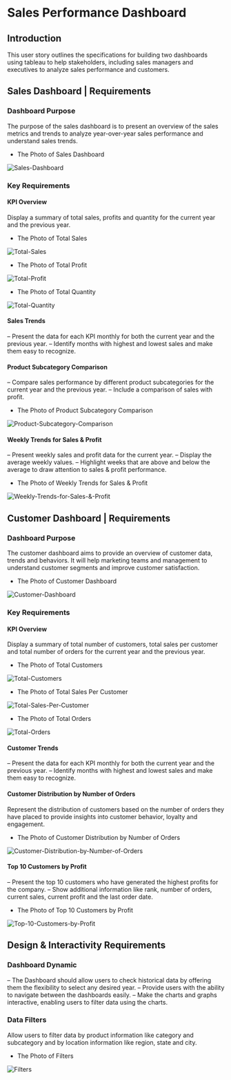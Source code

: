 # Sales Performance Dashboard


## Introduction

This user story outlines the specifications for building two dashboards using tableau to help stakeholders, including sales managers and executives to analyze sales performance and customers. 


## Sales Dashboard | Requirements

### Dashboard Purpose

The purpose of the sales dashboard is to present an overview of the sales metrics and trends to analyze year-over-year sales performance and understand sales trends.



- The Photo of Sales Dashboard

![Sales-Dashboard](assets/images/sales_dashboard.png)



### Key Requirements

#### KPI Overview

Display a summary of total sales, profits and quantity for the current year and the previous year.


- The Photo of Total Sales

![Total-Sales](assets/images/total_sales.png)



- The Photo of Total Profit


![Total-Profit](assets/images/total_profit.png)



- The Photo of Total Quantity

![Total-Quantity](assets/images/total_quantity.png)



#### Sales Trends
 – Present the data for each KPI monthly for both the current year and the previous year.
 – Identify months with highest and lowest sales and make them easy to recognize.


#### Product Subcategory Comparison
 – Compare sales performance by different product subcategories for the current year and the previous year.
 – Include a comparison of sales with profit.



- The Photo of Product Subcategory Comparison

![Product-Subcategory-Comparison](assets/images/sales_profit_subcategory.png)



#### Weekly Trends for Sales & Profit
 – Present weekly sales and profit data for the current year.
 – Display the average weekly values.
 – Highlight weeks that are above and below the average to draw attention to sales & profit performance.


- The Photo of Weekly Trends for Sales & Profit


![Weekly-Trends-for-Sales-&-Profit](assets/images/sales_profit_overtime.png)



## Customer Dashboard | Requirements


### Dashboard Purpose
The customer dashboard aims to provide an overview of customer data, trends and behaviors. It will help marketing teams and management to understand customer segments and improve customer satisfaction.


- The Photo of Customer Dashboard

![Customer-Dashboard](assets/images/customer_dashboard.png)



### Key Requirements


#### KPI Overview
Display a summary of total number of customers, total sales per customer and total number of orders for the current year and the previous year.


- The Photo of Total Customers

![Total-Customers](assets/images/total_customer.png)



- The Photo of Total Sales Per Customer


![Total-Sales-Per-Customer](assets/images/total_sales_per_customer.png)



- The Photo of Total Orders

![Total-Orders](assets/images/total_orders.png)




#### Customer Trends
 – Present the data for each KPI monthly for both the current year and the previous year.
 – Identify months with highest and lowest sales and make them easy to recognize.


#### Customer Distribution by Number of Orders
Represent the distribution of customers based on the number of orders they have placed to provide insights into customer behavior, loyalty and engagement.


- The Photo of Customer Distribution by Number of Orders

![Customer-Distribution-by-Number-of-Orders](assets/images/customer_destribution.png)



#### Top 10 Customers by Profit
 – Present the top 10 customers who have generated the highest profits for the company.
 – Show additional information like rank, number of orders, current sales, current profit and the last order date.


- The Photo of Top 10 Customers by Profit

![Top-10-Customers-by-Profit](assets/images/top_10_customers.png)



## Design & Interactivity Requirements


### Dashboard Dynamic
 – The Dashboard should allow users to check historical data by offering them the flexibility to select any desired year.
 – Provide users with the ability to navigate between the dashboards easily.
 – Make the charts and graphs interactive, enabling users to filter data using the charts.


### Data Filters


Allow users to filter data by product information like category and subcategory and by location information like region, state and city.

- The Photo of Filters

![Filters](assets/images/filters.png)




